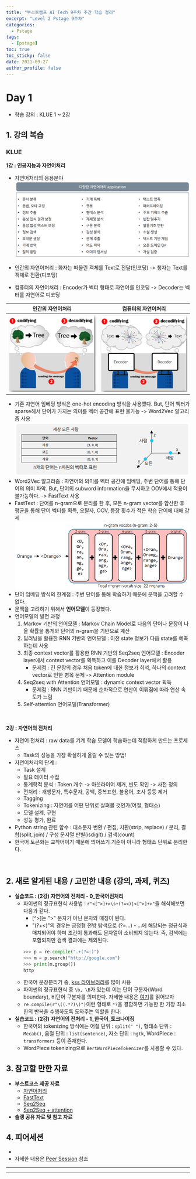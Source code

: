 ```yaml
---
title: "부스트캠프 AI Tech 9주차 주간 학습 정리"
excerpt: "Level 2 Pstage 9주차"
categories:
  - Pstage
tags:
  - [pstage]
toc: true
toc_sticky: false
date: 2021-09-27
author_profile: false
---
```


# **Day 1**

- 학습 강의 : KLUE 1 ~ 2강

## 1. 강의 복습

### **KLUE** <br/>

**1강 : 인공지능과 자연어처리**
- 자연어처리의 응용분야 
![](../../assets/images/week8/week8_day1_nlp_task.PNG)

- 인간의 자연어처리 : 화자는 떠올린 객체를 Text로 전달(인코딩) -> 청자는 Text를 객체로 전환(디코딩)
- 컴퓨터의 자연어처리 : Encoder가 벡터 형태로 자연어를 인코딩 -> Decoder는 벡터를 자연어로 디코딩

|인간의 자연어처리|컴퓨터의 자연어처리|
|:-:|:-:|
|![](../../assets/images/week8/week8_day1_h.PNG)|![](../../assets/images/week8/week8_day1_c.PNG)|
- 기존 자연어 임베딩 방식은 one-hot encoding 방식을 사용했다. But, 단어 벡터가 sparse해서 단어가 가지는 의미를 벡터 공간에 표현 불가능 -> Word2Vec 알고리즘 사용
![](../../assets/images/week8/week8_day1_o.PNG)
- Word2Vec 알고리즘 : 자연어의 의미를 벡터 공간에 임베딩, 주변 단어를 통해 단어의 의미 파악. But, 단어의 subword information을 무시하고 OOV에서 적용이 불가능하다. -> FastText 사용
- FastText : 단어를 n-gram으로 분리를 한 후, 모든 n-gram vector를 합산한 후 평균을 통해 단어 벡터를 획득, 오탈자, OOV, 등장 횟수가 적은 학습 단어에 대해 강세
![](../../assets/images/week8/week8_day1_f.PNG)
- 단어 임베딩 방식의 한계점 : 주변 단어를 통해 학습하기 때문에 문맥을 고려할 수 없다.
- 문맥을 고려하기 위해서 **언어모델**이 등장했다.
- 언어모델의 발전 과정
  1. Markov 기반의 언어모델 : Markov Chain Model로 다음의 단어나 문장이 나올 확률을 통게와 단어의 n-gram을 기반으로 계산
  2. 딥러닝을 활용한 RNN 기반의 언어모델 : 이전 state 정보가 다음 state를 예측하는데 사용
  3. 최종 context vector를 활용한 RNN 기반의 Seq2seq 언어모델 : Encoder layer에서 context vector를 획득하고 이를 Decoder layer에서 활용
      - 문제점 : 긴 문장의 경우 처음 token에 대한 정보가 희석, 하나의 context vector로 인한 병목 문제 -> Attention module
  4. Seq2seq with Attention 언어모델 : dynamic context vector 획득
      - 문제점 : RNN 기반이기 때문에 순차적으로 연산이 이뤄짐에 따라 연산 속도가 느림
  5. Self-attention 언어모델(Transformer)

<br/>

**2강 : 자연어의 전처리**
- 자연어 전처리 : raw data를 기계 학습 모델이 학습하는데 적합하게 만드는 프로세스
  - Task의 성능을 가장 확실하게 올릴 수 있는 방법!
- 자연어처리의 단계 : 
  - Task 설계
  - 필요 데이터 수집
  - 통계학적 분석 : Token 개수 -> 아웃라이어 제거, 빈도 확인 -> 사전 정의
  - 전처리 : 개행문자, 특수문자, 공백, 중복표현, 불용어, 조사 등등 제거
  - Tagging
  - Tokenizing : 자연어를 어떤 단위로 살펴볼 것인가(어절, 형태소)
  - 모델 설계, 구현
  - 성능 평가, 완료
- Python string 관련 함수 : 대소문자 변환 / 편집, 치환(strip, replace) / 분리, 결합(split, join) / 구성 문자열 판별(isdigit) / 검색(count) 
- 한국어 토큰화는 교착어이기 때문에 띄어쓰기 기준이 아니라 형태소 단위로 분리한다.

<br/>

## 2. 새로 알게된 내용 / 고민한 내용 (강의, 과제, 퀴즈)
- **실습코드 : (2강) 자연어의 전처리 - 0_한국어전처리**
  - 파이썬의 정규표현식 사용법 : `r"<[^>]+>\s+(?=<)|<[^>]+>"`을 해석해보면 다음과 같다.
    - [^>]는 ">" 문자가 아닌 문자와 매칭이 된다. 
    - "(?+<)"의 경우는 긍정형 전방 탐색으로 (?=...) - ...에 해당되는 정규식과 매치되어야 하며 조건이 통과해도 문자열이 소비되지 않는다. 즉, 검색에는 포함되지만 검색 결과에는 제외된다.
    ```python
    >>> p = re.compile(".+(?=:)")
    >>> m = p.search("http://google.com")
    >>> print(m.group())
    http
    ```
  - 한국어 문장분리기 중, [kss 라이브러리](https://github.com/hyunwoongko/kss)를 많이 사용
  - 파이썬의 정규표현식 중 `\b, \B`가 있는데 이는 단어 구분자(Word boundary), 비단어 구분자를 의미한다. 자세한 내용은 [여기](https://wikidocs.net/4309)를 읽어보자
  - `re.compile(r"\((.*?)\)")`이런 형태로 `*?`을 결합하면 가능한 한 가장 최소한의 반복을 수행하도록 도와주는 역할을 한다.
- **실습코드 : (2강) 자연어의 전처리 - 1_한국어_토크나이징**
  - 한국어의 tokenizing 방식에는 어절 단위 : `split(" ")`, 형태소 단위 : `Mecab()`, 음절 단위 : `list(sentence)`, 자소 단위 : `hgtk`, WordPiece : `transformers` 등이 존재한다.
  - WordPiece tokenizing으로 `BertWordPieceTokenizer`를 사용할 수 있다.
## 3. 참고할 만한 자료

- **부스트코스 제공 자료**
  - [자연어처리](https://www.youtube.com/watch?v=jlCerj5eI4c)
  - [FastText](https://www.youtube.com/watch?v=7UA21vg4kKE)
  - [Seq2Seq](https://www.youtube.com/watch?v=4DzKM0vgG1Y)
  - [Seq2Seq + attention](https://www.youtube.com/watch?v=WsQLdu2JMgI)
- **슬랭 공유 자료 및 참고 자료**

## 4. 피어세션
- 
- 자세한 내용은 [Peer Session](https://diagnostic-offer-ddb.notion.site/9-13-12d1912a51dc46a48e6f9e8f009c57fc) 참조

---

---
